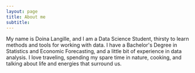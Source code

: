 ```yaml
---
layout: page
title: About me
subtitle: 
---
```


My name is Doina Langille, and I am a Data Science Student, thirsty to learn methods and tools for working with data. I have a Bachelor's Degree in Statistics and Economic Forecasting, and a little bit of experience in data analysis. I love traveling, spending my spare time in nature, cooking, and talking about life and energies that surround us.
